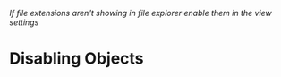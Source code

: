 *If file extensions aren't showing in file explorer enable them in the view settings*

# Disabling Objects
